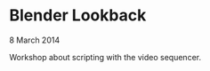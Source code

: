 Blender Lookback
================

8 March 2014

Workshop about scripting with the video sequencer.


